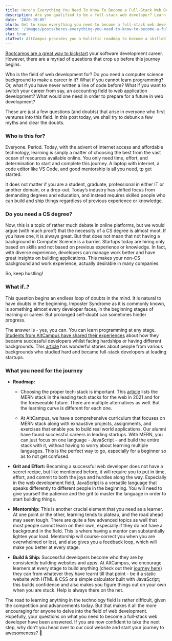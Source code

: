 ```yaml
---
title: Here's Everything You Need To Know To Become a Full-Stack Web Developer
description: Are you qualified to be a full-stack web developer? Learn about everything you need to become a successful developer.
date: '2020-19-05'
blurb: Get to know everything you need to become a full-stack web developer.
photo: '/images/posts/heres-everything-you-need-to-know-to-become-a-full-stack-web-developer.png'
cta: true
ctaText: AltCampus provides you a holistic roadmap to become a skilled software developer 🛣️
---
```


[Bootcamps are a great way to kickstart](https://altcampus.school/community/posts/why-you-should-consider-joining-a-bootcamp-if-you-want-to-learn-programming) your software development career. However, there are a myriad of questions that crop up before this journey begins.

Who is the field of web development for? Do you need a computer science background to make a career in it? What if you cannot learn programming? Or, what if you have never written a line of code before? What if you want to switch your career from say, an accounting field to web application development? What would one need in order to prepare for a future in web development?

These are just a few questions (and doubts) that arise in everyone who first ventures into this field. In this post today, we shall try to debunk a few myths and clear the doubts.

### Who is this for?

Everyone. Period. Today, with the advent of internet access and affordable technology, learning is simply a matter of choosing the best from the vast ocean of resources available online. You only need time, effort, and determination to start and complete this journey. A laptop with internet, a code editor like VS Code, and good mentorship is all you need, tp get started.

It does not matter if you are a student, graduate, professional in either IT or another domain, or a drop-out. Today’s industry has shifted focus from demanding degrees and education, and instead requires skilled people who can build and ship things regardless of previous experience or knowledge.

### Do you need a CS degree?

Now, this is a topic of rather much debate in online platforms, but we would argue (with much proof) that the necessity of a CS degree is almost moot. If you have one, it is always great. But that does not mean that not having a background in Computer Science is a barrier. Startups today are hiring only based on skills and not based on previous experience or knowledge. In fact, with diverse experience, developers can manage work better and have great insights on building applications. This makes your non-CS background and work experience, actually desirable in many companies.

So, keep hustling!

### What if..?

This question begins an endless loop of doubts in the mind. It is natural to have doubts in the beginning. Imposter Syndrome as it is commonly known, is something almost every developer faces, in the beginning stages of learning or career. But prolonged self-doubt can sometimes hinder progress.

The answer is - yes, you can. You can learn programming at any stage. [Students from AltCampus have shared their experiences](https://altcampus.school/community/stories) about how they became successful developers whilst facing hardships or having different backgrounds. This [article](https://www.freecodecamp.org/news/stories-from-300-developers-who-got-their-first-tech-job-in-their-30s-40s-and-50s-64306eb6bb27/) has wonderful stories about people from various backgrounds who studied hard and became full-stack developers at leading startups.

### What you need for the journey

- **Roadmap:**

  - Choosing the proper tech-stack is important. This [article](https://dzone.com/articles/7-top-web-development-technology-stacks-for-2021) lists the MERN stack in the leading tech stacks for the web in 2021 and for the foreseeable future. There are multiple alternatives as well. But the learning curve is different for each one.

  - At AltCampus, we have a comprehensive curriculum that focuses on MERN stack along with exhaustive projects, assignments, and exercises that enable you to build real world applications. Our alumni have found successful careers in leading startups. With MERN, you can just focus on one language - JavaScript - and build the entire stack with it, without having to worry about learning multiple languages. This is the perfect way to go, especially for a beginner so as to not get confused.

- **Grit and Effort:** Becoming a successful web developer does not have a secret recipe, but like mentioned before, it will require you to put in time, effort, and commit to both the joys and hurdles along the way. Especially in the web development field, JavaScript is a versatile language that speaks differently to different people in the beginning. You will need to give yourself the patience and the grit to master the language in order to start building things.

- **Mentorship:** This is another crucial element that you need as a learner. At one point or the other, learning tends to plateau, and the road ahead may seem tough. There are quite a few advanced topics as well that most people cannot learn on their own, especially if they do not have a background in the field. This is where having a mentor can substantially lighten your load. Mentorship will course-correct you when you are overwhelmed or lost, and also gives you a feedback loop, which will make you better at every stage.

- **Build & Ship:** Successful developers become who they are by consistently building websites and apps. At AltCampus, we encourage learners at every stage to build anything (check out their [journey here](https://twitter.com/search?q=%23altcampus&src=typed_query)) they can from whatever they have learnt till that point - be it a static website with HTML & CSS or a simple calculator built with JavaScript; this builds confidence and also makes you figure things out on your own when you are stuck. Help is always there on the net.

The road to learning anything in the technology field is rather difficult, given the competition and advancements today. But that makes it all the more encouraging for anyone to delve into the field of web development. Hopefully, your questions on what you need to become a full-stack web developer have been answered. If you are now confident to take the next step, why don’t you head over to our cool website and start your journey to awesomeness? 🙂
